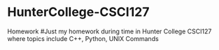 # HunterCollege-CSCI127
Homework
#Just my homework during time in Hunter College CSCI127 where topics include C++, Python, UNIX Commands
